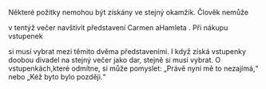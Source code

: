 
Některé požitky nemohou být získány ve stejný okamžik. Člověk nemůže

v tentýž večer navštívit představení Carmen aHamleta . Při nákupu vstupenek

si musí vybrat mezi těmito dvěma představeními. I když získá vstupenky doobou divadel na stejný večer jako dar, stejně si musí vybrat. O vstupenkách,které odmítne, si může pomyslet: „Právě nyní mě to nezajímá,“ nebo „Kéž byto bylo později.“

